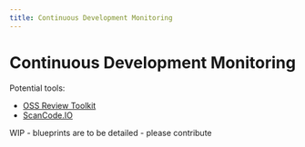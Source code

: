 ```yaml
---
title: Continuous Development Monitoring
---
```


<!--
SPDX-FileCopyrightText: Copyright (C) 2025 Contributors to the Eclipse Foundation

These materials are made available under the
terms of the Creative Commons Attribution 4.0 International Public License which is available at
https://creativecommons.org/licenses/by/4.0/legalcode .

Unless required by applicable law or agreed to in writing, software
distributed under the License is distributed on an "AS IS" BASIS, WITHOUT
WARRANTIES OR CONDITIONS OF ANY KIND, either express or implied. See the
License for the specific language governing permissions and limitations
under the License.

SPDX-License-Identifier: CC-BY-4.0
-->

# Continuous Development Monitoring

Potential tools:

 - [OSS Review Toolkit](https://oss-compliance-tooling.org/Tooling-Landscape/OSS-Based-License-Compliance-Tools/#oss-review-toolkit-ort)
- [ScanCode.IO](https://oss-compliance-tooling.org/Tooling-Landscape/OSS-Based-License-Compliance-Tools/#scancodeio-and-scanpipe)  

WIP - blueprints are to be detailed - please contribute